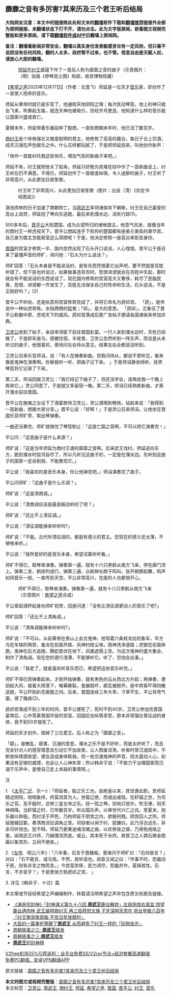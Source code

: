  <h2>靡靡之音有多厉害?其来历及三个君王听后结局</h2> <p class="notice"><b>大陆网友注意：本文中的链接除此处和文末的<a href="https://github.com/bannedbook/fanqiang" >翻墙</a>软件下载和<a href="https://github.com/killgcd/justmysocks/blob/master/README.md">翻墙推荐</a>链接外全部为禁网链接，未翻墙状态下打不开，请勿点击。此为文字版禁闻，欲看图文视频完整版和更多禁闻，请下载<a href="https://github.com/bannedbook/fanqiang">翻墙软件或APP</a>后翻墙上禁闻网。</p><p>备注：翻墙看新闻非常安全，翻墙以真实身份发表敏感言论有一定风险，但只看不说则没有任何风险，翻的人太多，政府管不过来，也不管。信息自由是天赋人权，请放心大胆的翻墙。</b></p>  <div class="entry"> <figure><figcaption><a href="https://www.bannedbook.org/bnews/tag/%E5%B8%88%E5%BB%B6/" class="st_tag internal_tag" rel="tag" title="标签 师延 下的日志">师延</a>在<a href="https://www.bannedbook.org/bnews/tag/%e7%ba%a3%e7%8e%8b/" class="st_tag internal_tag" rel="tag" title="标签 纣王 下的日志">纣王</a>威逼下作了一首后人称为靡靡之音的曲子（示意图片：〔明〕张路《停琴高士图》局部，故宫博物院藏）</figcaption></figure> <p>【<span class='wp_keywordlink_affiliate'><a href="https://www.soundofhope.org" title="希望之声" target="_blank">希望之声</a></span>2020年12月17日】（作者：文逸飞）师延是一位天才<a href="https://www.bannedbook.org/bnews/tag/%e9%9f%b3%e4%b9%90/" class="st_tag internal_tag" rel="tag" title="标签 音乐 下的日志">音乐</a>家，却创作了一首使人短命的音乐。</p> <p>师延从黄帝时就已是乐官了，他通晓天地阴阳之理；每次抚动琴弦，地上的神只就会飞来，吹奏起玉笛，就连天神也被吸引。历经岁月更迭，他知道什么样的音乐能让国家兴盛或衰亡。</p> <p>夏朝末年，师延带着乐器投奔了殷商，一直到商朝末年时，他已活了数百岁。</p> <p><a href="https://www.bannedbook.org/bnews/tag/%E5%95%86%E7%BA%A3%E7%8E%8B/" class="st_tag internal_tag" rel="tag" title="标签 商纣王 下的日志">商纣王</a>是个体格强壮又极度聪明的君主，他修筑了高高的鹿台，每日于台上饮酒，成天沉溺在声色娱乐之中。什么花样都玩腻了，于是把师延找来，叫他创作新声：</p> <p>「快作一首能衬托我这些快乐，增加气氛的新曲子来吧。」</p> <p>师延不肯，纣王就把他关了起来。师延只好勉为其难在狱中作了一首新曲呈上，纣王听后仍不满意。不得已，师延创作了一首极度纵情，令人迷醉的曲子，纣王听了非常高兴，从此更加日夜笙歌。</p> <figure><figcaption>纣王听了非常高兴，从此更加日夜笙歌（图片：出自〔清〕《钦定书经图说》）</figcaption></figure> <p>酒池肉林的日子加速了商朝败亡，当<a href="https://www.bannedbook.org/bnews/tag/%E5%91%A8%E6%AD%A6%E7%8E%8B/" class="st_tag internal_tag" rel="tag" title="标签 周武王 下的日志">周武王</a>率领诸侯攻下朝歌，纣王在自己最爱的高台上自焚，师延抱了琴向东逃跑，最后来到濮水边，消失行踪(1)。</p> <p>500多年后，<a href="https://www.bannedbook.org/bnews/tag/%E6%99%8B%E5%B9%B3%E5%85%AC/" class="st_tag internal_tag" rel="tag" title="标签 晋平公 下的日志">晋平公</a>大败楚国，成为众望所归的诸侯盟主，他意气风发，就像当年的商纣王一样虎视天下。晋平公想起连手下败将的楚国都有座美仑美奂的章华宫，自己身为盟主怎能居室这么简陋呢！于是，他决定修筑一座高台来彰显身份。</p> <p><a href="https://www.bannedbook.org/bnews/tag/%E6%99%8B%E5%9B%BD/" class="st_tag internal_tag" rel="tag" title="标签 晋国 下的日志">晋国</a>的宫室才修筑一半，国内忽然出现了石头开口说话，人心惶惶，晋平公于是召来了最懂声音的师旷，询问他：「石头为什么说话？」</p> <p>师旷回答：「石头本身是不能说话的，是有东西凭借着它出声吧，要不然就是百姓听错了。但下臣也听说过，如果做事违背农时，怨恨诽谤就会在百姓中生起，那时就会有不能说话的东西说话了。现在国内修筑的宫室高大又奢侈，耗尽了民脂民膏，怨恨、诽谤都一齐发生了，百姓无法保全自己的性命和生活，石头说话，不是正刚好吗？」(2)</p>  <p>晋平公不听劝，还是执意将宫室修筑完成了，并将它命名为虒祁宫。 「虒」，是传说中一种似虎带角，水陆两栖的猛兽；「祁」，是大的意思。 「虒祁」，正象征了晋平公称霸中原，虎视天下的威风。虒祁宫落成后更广发帖子邀请各国诸侯来参加庆典。</p> <p><a href="https://www.bannedbook.org/bnews/tag/%E5%8D%AB%E7%81%B5%E5%85%AC/" class="st_tag internal_tag" rel="tag" title="标签 卫灵公 下的日志">卫灵公</a>收到了帖子，亲自率领臣下前往晋国赴宴。一行人来到濮水边时，天色已经晚了，于是卸车放马，搭棚住宿。半夜里，卫灵公忽然听到一阵乐声，而且是从未听过的曲子，他很喜欢，便询问左右侍从意见，结果左右全都说没听到。</p> <p>卫灵公召来乐官师涓，说：「有人在弹奏新曲，但我问侍从，都说不曾听见，看来像是鬼神在演奏啊。你替我听一听，把曲子记下来。 」于是师涓静坐倾听，抚弄琴弦将它记录了下来。</p> <p>第二天，师涓回报卫灵公：「我已经记下曲子了，但还没学会，请再给我一个晚上练熟它。」灵公同意了，于是就又多留宿一晚。第二天，师涓已经熟练新曲，才离开濮水前往晋国。</p> <p>晋平公在施夷之台设下了酒宴款待卫灵公，灵公酒喝到畅快，站起来说：「我得到一首新曲，想跟大家分享。」晋平公说：「好啊！」于是灵公召来师涓，让他坐在晋国乐官师旷旁，取出琴弹奏。</p> <p>一曲还没奏完，师旷就按住了琴弦制止：「这是亡国之音啊，不可以把它演奏完！」</p> <p>平公问：「这首曲子是什么来源？」</p> <p>师旷说：「这是当年师延为商纣王谱的靡靡之音啊。后来武王伐纣，师延逃向东方，跑到濮水时投河自尽了。所以凡听见这曲子的，一定是在濮水边。先听到这曲子的国家一定会削弱，不能奏完它。」</p> <p>平公说：「我喜欢的是音乐本身，你让他弹完吧。」师涓演奏完了曲子。</p> <p>平公问师旷：「这曲子是什么乐调？」</p>  <p>师旷说：「这是清商调。」</p> <p>平公说：「清商调应该是最哀婉动听的了吧？」</p> <p>师旷说：「还比不上清征调。」</p> <p>平公说：「清征调能弹来听听吗?」</p> <p>师旷说：「不能。古代听清征调的，都是有德义的君主。您现在的德义还太薄，不够格来听。」</p> <p>平公说：「我所爱好的是音乐本身，希望试着听听看。」</p> <p>师旷不得已，取琴来演奏。弹奏第一遍，就有十六只黑鹤从南方飞来，停在廊门顶上。弹第二变，鹤排列成行。弹第三遍，众鹤伸长脖子鸣叫，张开翅膀起舞，鸣声如同音乐一般，一直传到天空。平公非常高兴，在座的人也都很开心。</p> <figure><figcaption>师旷不得已，取琴来演奏。弹奏第一遍，就有十六只黑鹤从南方飞来（示意图片：<a href="https://www.bannedbook.org/bnews/tag/%e5%b8%8c%e6%9c%9b%e4%b9%8b%e5%a3%b0/" class="st_tag internal_tag" rel="tag" title="标签 希望之声 下的日志">希望之声</a>合成）</figcaption></figure> <p>平公拿起酒杯起身向师旷祝贺，回座问道：「没有比清征调更动人的音乐了吧?」</p> <p>师旷回答：「还比不上清角调。」</p> <p>平公说：「清角调能弹来听听吗?」</p>  <p>师旷说：「不可以。从前黄帝在泰山上会合鬼神，他驾着六条蛟龙拉的象车，毕方鸟在车辖的两旁，蚩龙在前面开路，风神扫除尘埃，雨神洗净道路；虎狼在前面奔跑，鬼神在后方追随，腾蛇垫伏在地下，凤凰遮荫上空。为这次鬼神的盛大集会，制作了清角调。现在您的德行浅薄，不能够听它。听了，恐怕会出事。」</p> <p>平公说：「我老了，就是喜欢听音乐而已，希望把这些音乐听完。」</p> <p>师旷不得已而弹奏起来。才刚开始弹奏，就有黑色的云从西北方升起；再弹奏，便刮起大风，接着大雨落下，帷幕撕裂，食器毁坏，廊瓦被掀开。座中宾客吓得四散逃跑，平公吓到趴在廊屋之间。后来，晋国连续三年大旱，寸草不生，平公背弯气塞，得了癃病(2)。</p> <p>虒祁宫落成不到三年的时间，晋平公便死了，死时不到40岁。卫灵公参加完晋国宴席后，心中羡慕晋国华丽的宫室，回国后也纵情享受，原本非常强壮善征战的身体，竟不到50岁就死了。</p> <p>师延的天才创作，毁掉了三位君王。后人称之为「靡靡之音」。</p> <p>「靡」，是散乱、疲累、沉溺的意思。濮水之乐不是不好听，而是太好听了，而且完全针对人的感官情意去引动它不加收束，让人颓废淫荡，听者时常沉溺其中，不断放纵情感欲望，便会造成身体耗弱。而一些交通鬼神的声音，则太震动人心，如果没有足够的威德，也会让人心神失常；所以韩非子说：「不致力于治理国家而沉溺于乐声中，是使自己走上末路的事情呀。」</p> <p>注</p> <p>1. 《<span class='wp_keywordlink'><a href="https://www.bannedbook.org/forum24/topic4408.html" title="《太平广记》全500卷" target="_blank">太平广记</a></span>．乐一》：「师延者，殷之乐工也。自庖皇以来，其世遵此职。至师延精述阴阳，晓明象纬，终莫测其为人。世载辽绝，而或出或隐。在轩辕之世，为司乐之官。及乎殷时，总修三皇五帝之乐。抚一弦之琴。则地只皆升。吹玉律，则天神俱降。当轩辕之时，已年数百岁。听众国乐声。以审世代兴亡之兆。至夏末，抱乐器以奔殷。而纣淫于声色，乃拘师延于阴宫之内，欲极刑戮。阴宫囚人之所。师延既被囚絷，奏清商流征调角之音。司狱者以闻于纣，犹嫌曰。此乃淳古远乐，非余可听悦也。犹不释。师延乃更奏迷魂淫魄之曲，以欢修夜之娱，乃得免炮烙之害。闻周武王兴师，乃越濮流而逝。或云，其本死于水府。故晋卫之人镌石铸金图画以象其形，立祠不绝矣。」</p> <p>2.《<span class='wp_keywordlink'><a href="https://www.bannedbook.org/forum24/topic538.html" title="《左传》" target="_blank">左传</a></span>．昭公八年》：「八年春，石言于晋魏榆。晋侯问于师旷曰：「石何故言？」对曰：「石不能言，或冯焉。不然，民听滥也。抑臣又闻之曰：『作事不时，怨讟动于民，则有非言之物而言。』今宫室崇侈，民力凋尽，怨讟并作，莫保其性。石言，不亦宜乎？」于是晋侯方筑虒祁之宫。 」</p> <p>3. 详见《韩非子．十过》篇</p>  <p>本文章或节目经希望之声编辑制作，转载请注明希望之声并包含原文标题及链接。</p> <ul class='op-related-articles' title='相关阅读'> <li><a href='https://www.bannedbook.org/bnews/bannedvideo/20200717/1362193.html' target='_blank'>《涛哥侃封神》「封神演义第九十八回 <b>周武王</b>鹿台散财」左观炮烙右虿盆 惊望鹿台遇肉林 武王甚明商纣灭 再三拒荐怒文焕 子牙深明天意在 祝台登极八百年 「纣王聚敛吸民脂 不信当年放桀时」</a></li> <li><a href='https://www.bannedbook.org/bnews/comments/20200415/1312875.html' target='_blank'>大臣的一篇奏折警醒了<b>周武王</b>  从而避免了纣王一样的「玩物丧志」</a></li> <li><a href='https://www.bannedbook.org/bnews/lishi/20171202/864481.html' target='_blank'>周朝轶事之三: <b>周武王</b>姬发</a></li> <li><a href='https://www.bannedbook.org/bnews/lishi/20171128/862217.html' target='_blank'>周朝轶事之三:<b>周武王</b>姬发</a></li> <li><a href='https://www.bannedbook.org/bnews/lishi/20160118/670478.html' target='_blank'><b>周武王</b>的封神榜</a></li> </ul> <p class="texttj"> <a href="https://github.com/bannedbook/fanqiang/wiki/V2ray%E6%9C%BA%E5%9C%BA" target="_blank">V2free机场25%引荐返利：全平台免费SS/V2ray节点+经济套餐高速翻墙</a><br/> <a href="https://github.com/bannedbook/fanqiang/wiki/%E7%A6%81%E9%97%BB%E7%BD%91%E5%AE%89%E5%8D%93%E7%BF%BB%E5%A2%99%E6%96%B0%E9%97%BBAPP" target="_blank">免费PC翻墙、安卓VPN翻墙APP</a></p><p>原文链接：<a class="src_link"  href="https://www.soundofhope.org/post/454276" target="_blank">靡靡之音有多厉害?其来历及三个君王听后结局</a></p><a name='sharetosocial'></a>       <div><b>本文的图文或视频完整版</b>：<a href='https://www.bannedbook.org/bnews/comments/20201218/1449928.html'>靡靡之音有多厉害?其来历及三个君王听后结局</a></div>  </div><!--END ENTRY--> <div class="postfooter"> <div>本文标签：<a href="https://www.bannedbook.org/bnews/tag/%E5%8D%AB%E7%81%B5%E5%85%AC/" rel="tag">卫灵公</a>, <a href="https://www.bannedbook.org/bnews/tag/%E5%91%A8%E6%AD%A6%E7%8E%8B/" rel="tag">周武王</a>, <a href="https://www.bannedbook.org/bnews/tag/%E5%95%86%E7%BA%A3%E7%8E%8B/" rel="tag">商纣王</a>, <a href="https://www.bannedbook.org/bnews/tag/%E5%B8%88%E5%BB%B6/" rel="tag">师延</a>, <a href="https://www.bannedbook.org/bnews/tag/%e5%b8%8c%e6%9c%9b%e4%b9%8b%e5%a3%b0/" rel="tag">希望之声</a>, <a href="https://www.bannedbook.org/bnews/tag/%E6%99%8B%E5%9B%BD/" rel="tag">晋国</a>, <a href="https://www.bannedbook.org/bnews/tag/%E6%99%8B%E5%B9%B3%E5%85%AC/" rel="tag">晋平公</a>, <a href="https://www.bannedbook.org/bnews/tag/%e7%ba%a3%e7%8e%8b/" rel="tag">纣王</a>, <a href="https://www.bannedbook.org/bnews/tag/%e9%9f%b3%e4%b9%90/" rel="tag">音乐</a></div>  </div><!--END POSTFOOTER--> 